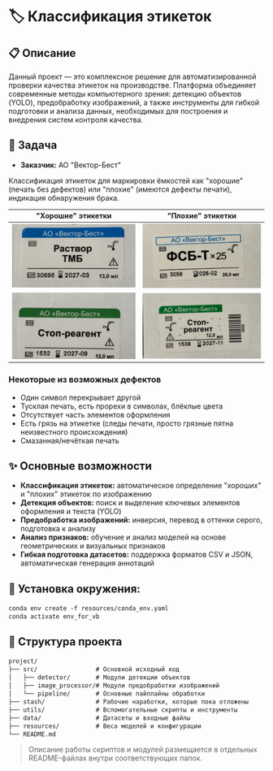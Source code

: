 # 🏷️ Классификация этикеток

## 📋 Описание

Данный проект — это комплексное решение для автоматизированной проверки качества этикеток на производстве. Платформа объединяет современные методы компьютерного зрения: детекцию объектов (YOLO), предобработку изображений, а также инструменты для гибкой подготовки и анализа данных, необходимых для построения и внедрения систем контроля качества.

## 🎯 Задача

- **Заказчик:** АО "Вектор-Бест"

Классификация этикеток для маркировки ёмкостей как "хорошие" (печать без дефектов) или "плохие" (имеются дефекты печати), индикация обнаружения брака.

| "Хорошие" этикетки | "Плохие" этикетки |
|:-:|:-:|
| <img src="assets/good_example_1.jpg" alt="good example #1"> | <img src="assets/bad_example_1.jpg" alt="bad example #1"> |
| <img src="assets/good_example_2.jpg" alt="good example #2"> | <img src="assets/bad_example_2.jpg" alt="bad example #2"> |

### Некоторые из возможных дефектов

- Один символ перекрывает другой
- Тусклая печать, есть прорехи в символах, блёклые цвета
- Отсутствует часть элементов оформления
- Есть грязь на этикетке (следы печати, просто грязные пятна неизвестного происхождения)
- Смазанная/нечёткая печать

## ✨ Основные возможности

- **Классификация этикеток:** автоматическое определение "хороших" и "плохих" этикеток по изображению
- **Детекция объектов:** поиск и выделение ключевых элементов оформления и текста (YOLO)
- **Предобработка изображений:** инверсия, перевод в оттенки серого, подготовка к анализу
- **Анализ признаков:** обучение и анализ моделей на основе геометрических и визуальных признаков
- **Гибкая подготовка датасетов:** поддержка форматов CSV и JSON, автоматическая генерация аннотаций

## 🚀 Установка окружения:

   ```
   conda env create -f resources/conda_env.yaml
   conda activate env_for_vb
   ```

## 📁 Структура проекта

```
project/
├── src/                # Основной исходный код
│   ├── detector/       # Модули детекции объектов
│   ├── image_processor/# Модули предобработки изображений
│   └── pipeline/       # Основные пайплайны обработки
├── stash/              # Рабочие наработки, которые пока отложены
├── utils/              # Вспомогательные скрипты и инструменты
├── data/               # Датасеты и входные файлы
├── resources/          # Веса моделей и конфигурации
└── README.md
```

> Описание работы скриптов и модулей размещается в отдельных README-файлах внутри соответствующих папок.


